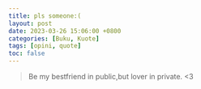 ```yaml
---
title: pls someone:(
layout: post
date: 2023-03-26 15:06:00 +0800
categories: [Buku, Kuote]
tags: [opini, quote]
toc: false
---
```


> Be my bestfriend in public,but lover in private. <3